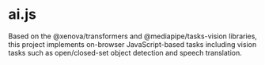 # ai.js
Based on the @xenova/transformers and @mediapipe/tasks-vision libraries, this project implements on-browser JavaScript-based tasks including vision tasks such as open/closed-set object detection and speech translation.
